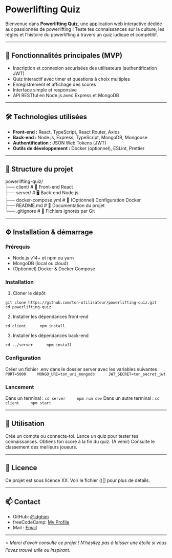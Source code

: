 # Powerlifting Quiz

Bienvenue dans **Powerlifting Quiz**, une application web interactive dédiée aux passionnés de powerlifting ! Teste tes connaissances sur la culture, les règles et l’histoire du powerlifting à travers un quiz ludique et compétitif.

---

## 🚀 Fonctionnalités principales (MVP)

- Inscription et connexion sécurisées des utilisateurs (authentification JWT)
- Quiz interactif avec timer et questions à choix multiples
- Enregistrement et affichage des scores
- Interface simple et responsive
- API RESTful en Node.js avec Express et MongoDB

---

## 🛠️ Technologies utilisées

- **Front-end :** React, TypeScript, React Router, Axios  
- **Back-end :** Node.js, Express, TypeScript, MongoDB, Mongoose
- **Authentification :** JSON Web Tokens (JWT)
- **Outils de développement :** Docker (optionnel), ESLint, Prettier

---

## 📁 Structure du projet

powerlifting-quiz/    
├── client/            # 🎨 Front-end React  
├── server/            # 🖥️ Back-end Node.js  
├── docker-compose.yml # 🐳 (Optionnel) Configuration Docker  
├── README.md          # 📝 Documentation du projet   
└── .gitignore         # 🚫 Fichiers ignorés par Git  

---

## ⚙️ Installation & démarrage

### Prérequis

- Node.js v14+ et npm ou yarn
- MongoDB (local ou cloud)
- (Optionnel) Docker & Docker Compose

### Installation

1. Cloner le dépôt

`git clone https://github.com/ton-utilisateur/powerlifting-quiz.git    
cd powerlifting-quiz`

2. Installer les dépendances front-end

`cd client     
npm install`

3. Installer les dépendances back-end

`cd ../server     
npm install`

### Configuration

Créer un fichier .env dans le dossier server avec les variables suivantes :
`PORT=5000    
MONGO_URI=ton_uri_mongodb     
JWT_SECRET=ton_secret_jwt`

### Lancement

Dans un terminal : 
`cd server    
npm run dev`
Dans un autre terminal : 
`cd client    
npm start`

---

## 🧩 Utilisation

Crée un compte ou connecte-toi.
Lance un quiz pour tester tes connaissances.
Obtiens ton score à la fin du quiz.
(À venir) Consulte le classement des meilleurs joueurs.

--- 

## 📄 Licence

Ce projet est sous licence XX. Voir le fichier ()[] pour plus de détails.

--- 

## 📫 Contact

- GitHub: [@idghim](https://github.com/idghim)  
- freeCodeCamp: [My Profile](https://www.freecodecamp.org/IchemD)
- Mail : [Email](ichemdghim@gmail.com)

---

⭐ *Merci d'avoir consulté ce projet ! N'hésitez pas à laisser une étoile si vous l'avez trouvé utile ou inspirant.*

